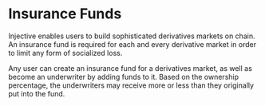 # Insurance Funds

Injective enables users to build sophisticated derivatives markets on chain. An insurance fund is required for each and every derivative market in order to limit any form of socialized loss.

Any user can create an insurance fund for a derivatives market, as well as become an underwriter by adding funds to it. Based on the ownership percentage, the underwriters may receive more or less than they originally put into the fund.
